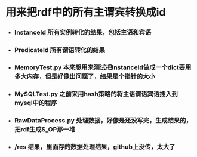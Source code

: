 # 用来把rdf中的所有主谓宾转换成id
+ ### InstanceId 所有实例转化的结果，包括主语和宾语
+ ### PredicateId 所有谓语转化的结果
+ ### MemoryTest.py 本来想用来测试把InstanceId做成一个dict要用多大内存，但是好像出问题了，结果是个指针的大小
+ ### MySQLTest.py 之前采用hash策略的将主语谓语宾语插入到mysql中的程序
+ ### RawDataProcess.py 处理数据，好像是还没写完，生成结果的，把rdf生成S_OP那一堆
+ ### /res 结果，里面存的数据处理结果，github上没传，太大了
